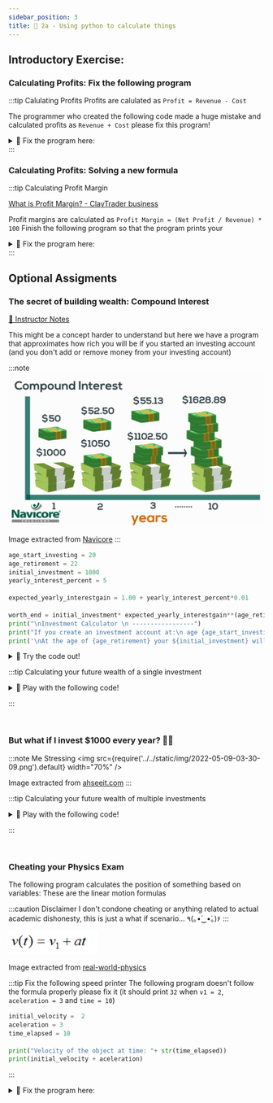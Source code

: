 ```yaml
---
sidebar_position: 3
title: 💯 2a - Using python to calculate things
---
```




## Introductory Exercise: 

### Calculating Profits: Fix the following program

:::tip Calulating Profits
Profits are calulated as `Profit = Revenue - Cost`

The programmer who created the following code made a huge mistake and calculated profits as `Revenue + Cost` please fix this program!
<details>
<summary>
 🔨 Fix the program here:
</summary>
<iframe src="https://trinket.io/embed/python/a4f88da201" width="100%" height="600" frameborder="0" marginwidth="0" marginheight="0" allowfullscreen></iframe>

</details>
:::

### Calculating Profits: Solving a new formula

:::tip Calculating Profit Margin

[What is Profit Margin? - ClayTrader business](https://www.youtube.com/watch?v=pgmtxQNKe9Q&ab_channel=ClayTrader)

Profit margins are calculated as `Profit Margin = (Net Profit / Revenue) * 100`
Finish the following program so that the program prints your

<details>
<summary>
 🔨 Fix the program here:
</summary>
<iframe src="https://trinket.io/embed/python/d03bc0e07a" width="100%" height="600" frameborder="0" marginwidth="0" marginheight="0" allowfullscreen></iframe>

</details>
:::



## Optional Assigments 

### The secret of building wealth: Compound Interest

[👀 Instructor Notes](https://docs.google.com/spreadsheets/d/1iH3owGRNLaSoqhlSNBmb-jZLjisvXfteBHbfO44xj34/edit#gid=1342840897)

This might be a concept harder to understand but here we have a program that approximates how rich you will be if you started an investing account (and you  don't add or remove money from your investing account)

:::note 
![](2022-05-06-09-21-19.png)

Image extracted from [Navicore](https://navicoresolutions.org/understanding-compound-interest/)
:::


```python
age_start_investing = 20
age_retirement = 22
initial_investment = 1000
yearly_interest_percent = 5

expected_yearly_interestgain = 1.00 + yearly_interest_percent*0.01

worth_end = initial_investment* expected_yearly_interestgain**(age_retirement - age_start_investing)
print("\nInvestment Calculator \n -----------------")
print("If you create an investment account at:\n age {age_start_investing} with an yearly interest rate of {yearly_interest_percent} percent ".format(age_start_investing=age_start_investing, yearly_interest_percent=yearly_interest_percent))
print('\nAt the age of {age_retirement} your ${initial_investment} will become: {worth_end}'.format(age_retirement=age_retirement, initial_investment = initial_investment, worth_end= worth_end))
```
<details>
<summary>
🧪 Try the code out! 
</summary>

<iframe src="https://trinket.io/embed/python/c8557f8656" width="100%" height="600" frameborder="0" marginwidth="0" marginheight="0" allowfullscreen></iframe>


</details>


:::tip Calculating your future wealth of a single investment
<details>
<summary>
🧪 Play with the following code!
</summary>


Play around with the next python code
- Try changing the age you start investing (e.g. from 18 to 20)
- Try changing your initial investment (e.g. from 1000 to 2000)
- Try Changing the interest_rate (e.g. from 8 % yearly to 12%)


<iframe src="https://trinket.io/embed/python/b66cc4b608" width="100%" height="600" frameborder="0" marginwidth="0" marginheight="0" allowfullscreen></iframe>
</details>

:::

<br/>

### But what if I invest $1000 every year? 🙋‍♂️

:::note Me Stressing
<img src={require('../../static/img/2022-05-09-03-30-09.png').default} width="70%" />

Image extracted from [ahseeit.com](https://ahseeit.com/?qa=99197/me-stressing-about-all-the-things-i-need-to-do-to-be-rich-meme)
:::

:::tip Calculating your future wealth of multiple investments
<details>
<summary>
🧪 Play with the following code!
</summary>


Play around with the next python code
- Try changing the age you start investing (e.g. from 18 to 20)
- Try changing your initial investment (e.g. from 1000 to 2000)
- Try Changing the interest_rate (e.g. from 8 % yearly to 12%)

** Don't worry about the code below line 8**

<iframe src="https://trinket.io/embed/python/e0fb1b318c" width="100%" height="600" frameborder="0" marginwidth="0" marginheight="0" allowfullscreen></iframe>
</details>

:::

<br/>

### Cheating your Physics Exam
The following program calculates the position of something based on variables:
These are the linear motion formulas


:::caution Disclaimer
I don't condone cheating or anything related to actual academic dishonesty, this
is just a what if scenario... 	٩(｡•́‿•̀｡)۶
:::


<!-- ![](../../static/img/2022-05-04-02-16-59.png) -->
![](../../static/img/2022-05-04-02-48-50.png)

Image extracted from [real-world-physics](https://www.real-world-physics-problems.com/rectilinear-motion.html)


:::tip Fix the following speed printer
The following program doesn't follow the formula properly please fix it (it should print `32` when `v1 = 2`, `aceleration = 3` and `time = 10`)
```python
initial_velocity =  2
aceleration = 3
time_elapsed = 10

print("Velocity of the object at time: "+ str(time_elapsed))
print(initial_velocity + aceleration)
```
:::

<details>
<summary>
 🔨 Fix the program here:
</summary>
<iframe src="https://trinket.io/embed/python/0cf1c4e60d" width="100%" height="600" frameborder="0" marginwidth="0" marginheight="0" allowfullscreen></iframe>

</details>






